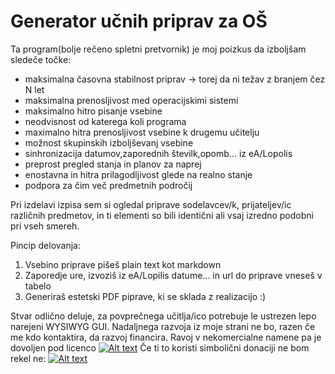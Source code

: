 # Generator učnih priprav za OŠ



Ta program(bolje rečeno spletni pretvornik) je moj poizkus da izboljšam sledeče točke:
- maksimalna časovna stabilnost priprav -> torej da ni težav z branjem čez N let
- maksimalna prenosljivost med operacijskimi sistemi
- maksimalno hitro pisanje vsebine
- neodvisnost od katerega koli programa
- maximalno hitra prenosljivost vsebine k drugemu učitelju
- možnost skupinskih izboljševanj vsebine
- sinhronizacija datumov,zaporednih številk,opomb...  iz eA/Lopolis
- preprost pregled stanja in planov za naprej
- enostavna in hitra prilagodljivost glede na realno stanje
- podpora za čim več predmetnih področij

Pri izdelavi izpisa sem si ogledal priprave sodelavcev/k, prijateljev/ic različnih predmetov,
in ti elementi so bili identični ali vsaj izredno podobni pri vseh smereh.

Pincip delovanja:
1. Vsebino priprave pišeš plain text kot markdown
2. Zaporedje ure, izvoziš iz eA/Lopilis datume... in url do priprave vneseš v tabelo
3. Generiraš estetski PDF piprave, ki se sklada z realizacijo :)

Stvar odlično deluje, za povprečnega učitlja/ico potrebuje le ustrezen lepo narejeni WYSIWYG GUI.
Nadaljnega razvoja iz moje strani ne bo, razen če me kdo kontaktira, da razvoj financira.
Ravoj v nekomercialne namene pa je dovoljen pod licenco [![Alt text](https://licensebuttons.net/l/by-nc-sa/3.0/88x31.png)](https://creativecommons.org/licenses/by-nc-sa/4.0/) 
Če ti to koristi simbolični donaciji ne bom rekel ne: [![Alt text](https://www.paypalobjects.com/en_US/i/btn/btn_donateCC_LG.gif)](https://paypal.me/miharix)